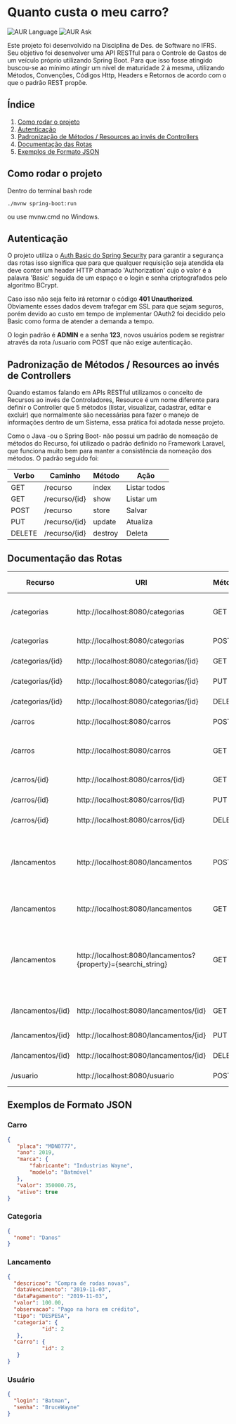 # Quanto custa o meu carro?
![AUR Language](https://img.shields.io/badge/Made%20with-Java-critical?logo=Java&style=flat-square)
![AUR Ask](https://img.shields.io/badge/Ask%20Me-Anything-orange?style=flat-square)

Este projeto foi desenvolvido na Disciplina de Des. de Software no IFRS. Seu objetivo foi desenvolver uma API RESTful para o
Controle de Gastos de um veículo próprio utilizando Spring Boot. Para que isso fosse atingido buscou-se ao mínimo atingir
um nível de maturidade 2 à mesma, utilizando Métodos, Convenções, Códigos Http, Headers e Retornos de acordo com o que o padrão REST
propõe.

## Índice
1. [Como rodar o projeto](https://github.com/Camilotk/quanto-custa-meu-carango#como-rodar-o-projeto)
2. [Autenticação](http://github.com/CamiloAutentica%C3%A7%C3%A3otk/quanto-custa-meu-carango#autentica%C3%A7%C3%A3o)
3. [Padronização de Métodos / Resources ao invés de Controllers](https://github.com/CamiloAutentica%C3%A7%C3%A3otk/quanto-custa-meu-carango#autentica%C3%A7%C3%A3o)
4. [Documentação das Rotas](https://github.com/Camilotk/quanto-custa-meu-carango#documenta%C3%A7%C3%A3o-das-rotas)
5. [Exemplos de Formato JSON](https://github.com/Camilotk/quanto-custa-meu-carango#exemplos-de-formato-json)

## Como rodar o projeto

Dentro do terminal bash rode
```
./mvnw spring-boot:run
```
ou use mvnw.cmd no Windows.

## Autenticação

O projeto utiliza o [Auth Basic do Spring Security](https://docs.spring.io/spring-security/site/docs/current/reference/htmlsingle/#servlet-hello-jc) para garantir a segurança das rotas
isso significa que para que qualquer requisição seja atendida ela deve conter um
header HTTP chamado 'Authorization' cujo o valor é a palavra 'Basic' seguida de um espaço
e o login e senha criptografados pelo algoritmo BCrypt.

Caso isso não seja feito irá retornar o código **401 Unauthorized**. Obviamente esses dados
devem trafegar em SSL para que sejam seguros, porém devido ao custo em tempo de implementar
OAuth2 foi decidido pelo Basic como forma de atender a demanda a tempo.

O login padrão é **ADMIN** e a senha **123**, novos usuários podem se registrar através
da rota /usuario com POST que não exige autenticação.

## Padronização de Métodos / Resources ao invés de Controllers

Quando estamos falando em APIs RESTful utilizamos o conceito de Recursos ao invés de Controladores,
Resource é um nome diferente para definir o Controller que 5 métodos (listar, visualizar, cadastrar, editar e excluir)
que normalmente são necessárias para fazer o manejo de informações dentro de um Sistema, essa prática foi adotada nesse projeto.

Como o Java \-ou o Spring Boot\- não possui um padrão de nomeação de métodos do Recurso, foi utilizado o
padrão definido no Framework Laravel, que funciona muito bem para manter a consistência da nomeação dos
métodos. O padrão seguido foi:

| Verbo  | Caminho       | Método  | Ação         |
|--------|---------------|---------|--------------|
| GET    | /recurso      | index   | Listar todos |
| GET    | /recurso/{id} | show    | Listar um    |
| POST   | /recurso      | store   | Salvar       |
| PUT    | /recurso/{id} | update  | Atualiza     |
| DELETE | /recurso/{id} | destroy | Deleta       |

## Documentação das Rotas
| Recurso           | URI                                                          | Método | Código Esperado | Retorno Esperado                                                                |
|-------------------|--------------------------------------------------------------|--------|-----------------|---------------------------------------------------------------------------------|
| /categorias       | http://localhost:8080/categorias                             | GET    | 200 Ok          | Listagem de todos os items do recurso                                           |
| /categorias       | http://localhost:8080/categorias                             | POST   | 201 Created     | A categoria criada                                                              |
| /categorias/{id}  | http://localhost:8080/categorias/{id}                        | GET    | 200 Ok          | A categoria chamada                                                             |
| /categorias/{id}  | http://localhost:8080/categorias/{id}                        | PUT    | 200 Ok          | A categoria atualizada                                                          |
| /categorias/{id}  | http://localhost:8080/categorias/{id}                        | DELETE | 204 No Content  | Nada                                                                            |
| /carros           | http://localhost:8080/carros                                 | POST   | 201 Created     | O Carro criado                                                                  |
| /carros           | http://localhost:8080/carros                                 | GET    | 200 Ok          | Listagens de todos os items do recurso                                          |
| /carros/{id}      | http://localhost:8080/carros/{id}                            | GET    | 200 Ok          | O carro chamado                                                                 |
| /carros/{id}      | http://localhost:8080/carros/{id}                            | PUT    | 200 Ok          | O carro modificado                                                              |
| /carros/{id}      | http://localhost:8080/carros/{id}                            | DELETE | 204 No Content  | Nada                                                                            |
| /lancamentos      | http://localhost:8080/lancamentos                            | POST   | 201 Created     | O lancamento criado com null nas propriedades de carro e categoria              |
| /lancamentos      | http://localhost:8080/lancamentos                            | GET    | 200 Ok          | Todos os lançamentos paginados                                                  |
| /lancamentos      | http://localhost:8080/lancamentos?{property}={searchi\_string} | GET    | 200 Ok          | Apenas os resultados que a propriedade passada corresponda à pesquisa paginados |
| /lancamentos/{id} | http://localhost:8080/lancamentos/{id}                       | GET    | 200 Ok          | O lançamento chamado                                                            |
| /lancamentos/{id} | http://localhost:8080/lancamentos/{id}                       | PUT    | 200 Ok          | O recurso atualizado                                                            |
| /lancamentos/{id} | http://localhost:8080/lancamentos/{id}                       | DELETE | 204 No Content  | Nada                                                                            |
| /usuario          | http://localhost:8080/usuario                                | POST   | 201 Created     | Registra um novo usuário                                                        |

## Exemplos de Formato JSON

### Carro
```Json
{
   "placa": "MDN0777",
   "ano": 2019,
   "marca": {
       "fabricante": "Industrias Wayne",
       "modelo": "Batmóvel"
   },
   "valor": 350000.75,
   "ativo": true
}
```

### Categoria
```Json
{
  "nome": "Danos"
}
```

### Lancamento
```Json
{
  "descricao": "Compra de rodas novas",
  "dataVencimento": "2019-11-03",
  "dataPagamento": "2019-11-03",
  "valor": 100.00,
  "observacao": "Pago na hora em crédito",
  "tipo": "DESPESA",
  "categoria": {
           "id": 2
   },
  "carro": {
           "id": 2
   }
}
```
### Usuário 
```Json
{
  "login": "Batman",
  "senha": "BruceWayne"
}
```
